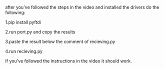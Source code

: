 after you've followed the steps in the video and installed the drivers do the following:

1.pip install pyftdi

2.run port.py and copy the results

3.paste the result below the comment of recieving.py

4.run recieving.py

If you've followed the instructions in the video it should work. 
